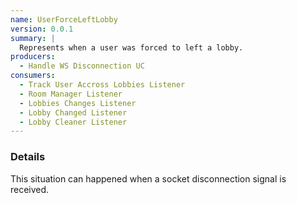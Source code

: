 ```yaml
---
name: UserForceLeftLobby
version: 0.0.1
summary: |
  Represents when a user was forced to left a lobby.
producers:
  - Handle WS Disconnection UC
consumers:
  - Track User Accross Lobbies Listener
  - Room Manager Listener
  - Lobbies Changes Listener
  - Lobby Changed Listener
  - Lobby Cleaner Listener
---
```


### Details

This situation can happened when a socket disconnection signal is received.

<NodeGraph title="Consumer / Producer Diagram" />
